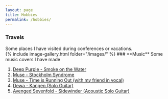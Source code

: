```yaml
---
layout: page
title: Hobbies
permalink: /hobbies/
---
```


### **Travels** 
<div style="text-align: justify">
Some places I have visited during conferences or vacations. 

</div>
{% include image-gallery.html folder="/images/" %}
### **Music** 
Some music covers I have made 
<ol>
  <li> <a href="https://www.bandlab.com/revisions/1074bfbd-1a6e-ec11-94f6-a04a5e79a6b8?sharedKey=RzYFrz5zpUy-Vin3k3AjuQ">Deep Purple - Smoke on the Water</a> </li>
  <li> <a href="https://www.bandlab.com/revisions/589bad8d-5f85-ec11-94f6-0003ffcd3240?sharedKey=MtpisNW2IECP1uQ8Br7EZg"> Muse - Stockholm Syndrome</a> </li>
  <li> <a href="https://www.bandlab.com/revisions/5cabb78f-4972-ec11-94f6-a04a5e79a6b8?sharedKey=b4_cpcp_PEKYRgMGH3CK5g"> Muse - Time is Running Out (with my friend in vocal)</a> </li>
  <li> <a href="https://www.bandlab.com/revisions/3d5f3654-4a67-ec11-94f6-a04a5e79a6b8?sharedKey=4TOFTTP1IESjnAEWjuAtrA"> Dewa - Kangen (Solo Guitar)</a> </li>
  <li> <a href="https://www.bandlab.com/revisions/988d526c-7ac9-ec11-997e-28187831e8a1?sharedKey=Pm-vMIiQBkOU4FfoC1PgiA"> Avenged Sevenfold - Sidewinder (Acoustic Solo Guitar)</a> </li>

</ol> 

